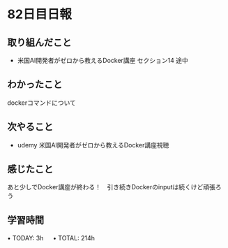 # 82日目日報

## 取り組んだこと
- 米国AI開発者がゼロから教えるDocker講座 セクション14 途中
  
## わかったこと
dockerコマンドについて
  
## 次やること
- udemy 米国AI開発者がゼロから教えるDocker講座視聴
  
## 感じたこと
 あと少しでDocker講座が終わる！　引き続きDockerのinputは続くけど頑張ろう

## 学習時間
• TODAY: 3h
　
• TOTAL: 214h
